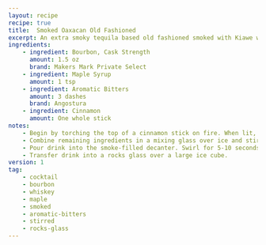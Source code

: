 ```yaml
---
layout: recipe
recipe: true
title:  Smoked Oaxacan Old Fashioned
excerpt: An extra smoky tequila based old fashioned smoked with Kiawe wood
ingredients:
    - ingredient: Bourbon, Cask Strength
      amount: 1.5 oz
      brand: Makers Mark Private Select
    - ingredient: Maple Syrup
      amount: 1 tsp
    - ingredient: Aromatic Bitters
      amount: 3 dashes
      brand: Angostura
    - ingredient: Cinnamon
      amount: One whole stick
notes:
    - Begin by torching the top of a cinnamon stick on fire. When lit, invert a decanter over top to capture the smoke. When the decanter is opaque, quickly seal the top. Put aside for later.
    - Combine remaining ingredients in a mixing glass over ice and stir.
    - Pour drink into the smoke-filled decanter. Swirl for 5-10 seconds. The longer you swirl, the more smokey the cocktail.
    - Transfer drink into a rocks glass over a large ice cube.
version: 1
tag:
    - cocktail
    - bourbon
    - whiskey
    - maple
    - smoked
    - aromatic-bitters
    - stirred
    - rocks-glass
---
```

